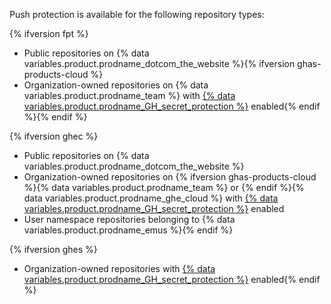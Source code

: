 Push protection is available for the following repository types:

{% ifversion fpt %}
* Public repositories on {% data variables.product.prodname_dotcom_the_website %}{% ifversion ghas-products-cloud %}
* Organization-owned repositories on {% data variables.product.prodname_team %} with [{% data variables.product.prodname_GH_secret_protection %}](/get-started/learning-about-github/about-github-advanced-security) enabled{% endif %}{% endif %}

{% ifversion ghec %}
* Public repositories on {% data variables.product.prodname_dotcom_the_website %}
* Organization-owned repositories on {% ifversion ghas-products-cloud %}{% data variables.product.prodname_team %} or {% endif %}{% data variables.product.prodname_ghe_cloud %} with [{% data variables.product.prodname_GH_secret_protection %}](/get-started/learning-about-github/about-github-advanced-security) enabled
* User namespace repositories belonging to {% data variables.product.prodname_emus %}{% endif %}

{% ifversion ghes %}
* Organization-owned repositories with [{% data variables.product.prodname_GH_secret_protection %}](/get-started/learning-about-github/about-github-advanced-security) enabled{% endif %}
